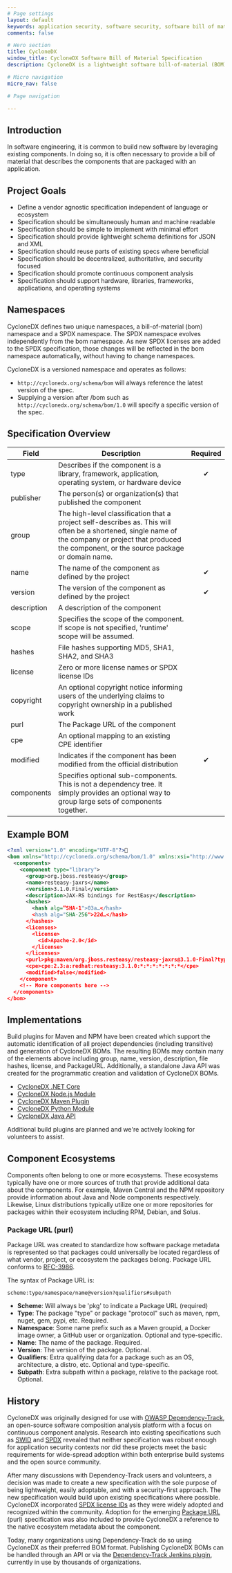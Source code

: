 ```yaml
---
# Page settings
layout: default
keywords: application security, software security, software bill of material, SBOM, BOM, open source, supply chain, specification, spdx, license, package url, purl, cpe
comments: false

# Hero section
title: CycloneDX
window_title: CycloneDX Software Bill of Material Specification
description: CycloneDX is a lightweight software bill-of-material (BOM) specification designed for use in application security contexts and software composition analysis (SCA).

# Micro navigation
micro_nav: false

# Page navigation

---
```


## Introduction

In software engineering, it is common to build new software by leveraging existing components. In doing so, it is 
often necessary to provide a bill of material that describes the components that are packaged with an application. 

## Project Goals
- Define a vendor agnostic specification independent of language or ecosystem
- Specification should be simultaneously human and machine readable
- Specification should be simple to implement with minimal effort
- Specification should provide lightweight schema definitions for JSON and XML
- Specification should reuse parts of existing specs where beneficial
- Specification should be decentralized, authoritative, and security focused
- Specification should promote continuous component analysis
- Specification should support hardware, libraries, frameworks, applications, and operating systems

## Namespaces
CycloneDX defines two unique namespaces, a bill-of-material (bom) namespace and a SPDX namespace. The SPDX namespace
evolves independently from the bom namespace. As new SPDX licenses are added to the SPDX specification, those changes 
will be reflected in the bom namespace automatically, without having to change namespaces.

CycloneDX is a versioned namespace and operates as follows:

* `http://cyclonedx.org/schema/bom` will always reference the latest version of the spec.
* Supplying a version after /bom such as `http://cyclonedx.org/schema/bom/1.0` will specify a specific version of the spec.


## Specification Overview

| Field | Description | Required |
| ------|-------------| :------: |
|type| Describes if the component is a library, framework, application, operating system, or hardware device | 	&#x2714; |
|publisher| The person(s) or organization(s) that published the component | |
|group| The high-level classification that a project self-describes as. This will often be a shortened, single name of the company or project that produced the component, or the source package or domain name. | |
|name| The name of the component as defined by the project | &#x2714; |
|version| The version of the component as defined by the project | &#x2714; |
|description| A description of the component | |
|scope| Specifies the scope of the component. If scope is not specified, 'runtime' scope will be assumed. | |
|hashes| File hashes supporting MD5, SHA1, SHA2, and SHA3 | |
|license| Zero or more license names or SPDX license IDs | |
|copyright| An optional copyright notice informing users of the underlying claims to copyright ownership in a published work| |
|purl| The Package URL of the component | |
|cpe| An optional mapping to an existing CPE identifier | |
|modified| Indicates if the component has been modified from the official distribution | &#x2714; |
|components| Specifies optional sub-components. This is not a dependency tree. It simply provides an optional way to group large sets of components together. | |

## Example BOM
```xml
<?xml version="1.0" encoding="UTF-8"?>
<bom xmlns="http://cyclonedx.org/schema/bom/1.0" xmlns:xsi="http://www.w3.org/2001/XMLSchema-instance" version="1" xsi:schemaLocation="http://cyclonedx.org/schema/bom/1.0 http://cyclonedx.org/schema/bom/1.0">
  <components>
    <component type="library">
      <group>org.jboss.resteasy</group>
      <name>resteasy-jaxrs</name>
      <version>3.1.0.Final</version>
      <description>JAX-RS bindings for RestEasy</description>
      <hashes>
        <hash alg=”SHA-1">03a…</hash>
        <hash alg="SHA-256">22d…</hash>
      </hashes>
      <licenses>
        <license>
          <id>Apache-2.0</id>
        </license>
      </licenses>
      <purl>pkg:maven/org.jboss.resteasy/resteasy-jaxrs@3.1.0-Final?type=jar</purl>
      <cpe>cpe:2.3:a:redhat:resteasy:3.1.0:*:*:*:*:*:*:*</cpe>
      <modified>false</modified>
    </component>
    <!-- More components here -->
  </components>
</bom>
```

## Implementations
Build plugins for Maven and NPM have been created which support the automatic identification of all project
dependencies (including transitive) and generation of CycloneDX BOMs. The resulting BOMs may contain many of the 
elements above including group, name, version, description, file hashes, license, and PackageURL. Additionally, a 
standalone Java API was created for the programmatic creation and validation of CycloneDX BOMs.

- [CycloneDX .NET Core](https://www.nuget.org/packages/CycloneDX/)
- [CycloneDX Node.js Module](https://www.npmjs.com/package/@cyclonedx/bom)
- [CycloneDX Maven Plugin](https://search.maven.org/search?q=g:org.cyclonedx%20AND%20a:cyclonedx-maven-plugin)
- [CycloneDX Python Module](https://pypi.org/project/cyclonedx-bom/)
- [CycloneDX Java API](https://search.maven.org/search?q=g:org.cyclonedx%20AND%20a:cyclonedx-core-java)

Additional build plugins are planned and we're actively looking for volunteers to assist.

## Component Ecosystems
Components often belong to one or more ecosystems. These ecosystems typically have one or more sources of 
truth that provide additional data about the components. For example, Maven Central and the NPM repository provide 
information about Java and Node components respectively. Likewise, Linux distributions typically utilize one or more
repositories for packages within their ecosystem including RPM, Debian, and Solus.

### Package URL (purl)
Package URL was created to standardize how software package metadata is represented so that packages could universally
be located regardless of what vendor, project, or ecosystem the packages belong. 
Package URL conforms to [RFC-3986](https://tools.ietf.org/html/rfc3986).

The syntax of Package URL is:
```
scheme:type/namespace/name@version?qualifiers#subpath
```

* **Scheme**: Will always be 'pkg' to indicate a Package URL (required)
* **Type**: The package "type" or package "protocol" such as maven, npm, nuget, gem, pypi, etc. Required.
* **Namespace**: Some name prefix such as a Maven groupid, a Docker image owner, a GitHub user or organization. Optional and type-specific.
* **Name**: The name of the package. Required.
* **Version**: The version of the package. Optional.
* **Qualifiers**: Extra qualifying data for a package such as an OS, architecture, a distro, etc. Optional and type-specific.
* **Subpath**: Extra subpath within a package, relative to the package root. Optional.

## History
CycloneDX was originally designed for use with [OWASP Dependency-Track](https://dependencytrack.org), an open-source 
software composition analysis platform with a focus on continuous component analysis. Research into existing specifications 
such as [SWID](https://tagvault.org/standards/swid_tagstandard/) and [SPDX](https://spdx.org/) revealed that neither 
specification was robust enough for application security contexts nor did these projects meet the basic requirements 
for wide-spread adoption within both enterprise build systems and the open source community.

After many discussions with Dependency-Track users and volunteers, a decision was made to create a new specification with
the sole purpose of being lightweight, easily adoptable, and with a security-first approach. The new specification would
build upon existing specifications where possible. CycloneDX incorporated [SPDX license IDs](https://spdx.org/licenses/) 
as they were widely adopted and recognized within the community. Adoption for the emerging 
[Package URL](https://github.com/package-url/purl-spec) (purl) specification was also included to provide CycloneDX a 
reference to the native ecosystem metadata about the component.

Today, many organizations using Dependency-Track do so using CycloneDX as their preferred BOM format. Publishing
CycloneDX BOMs can be handled through an API or via the [Dependency-Track Jenkins plugin](https://plugins.jenkins.io/dependency-track), 
currently in use by thousands of organizations. 